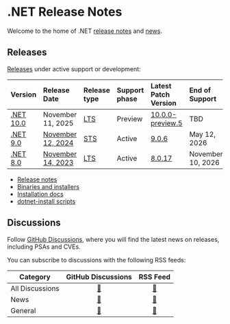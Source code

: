 # .NET Release Notes

Welcome to the home of .NET [release notes](./release-notes/README.md) and [news](https://github.com/dotnet/core/discussions/categories/news).

## Releases

[Releases](./releases.md) under active support or development:

|  Version  | Release Date | Release type |Support phase | Latest Patch Version | End of Support |
| :-- | :-- | :-- | :-- | :-- | :-- |
| [.NET 10.0](release-notes/10.0/README.md) | November 11, 2025 | [LTS][policies] | Preview | [10.0.0-preview.5][10.0.0-preview.5] | TBD |
| [.NET 9.0](release-notes/9.0/README.md) | [November 12, 2024](https://devblogs.microsoft.com/dotnet/announcing-dotnet-9/) | [STS][policies] | Active | [9.0.6][9.0.6] | May 12, 2026 |
| [.NET 8.0](release-notes/8.0/README.md) | [November 14, 2023](https://devblogs.microsoft.com/dotnet/announcing-dotnet-8/) | [LTS][policies] | Active | [8.0.17][8.0.17] | November 10, 2026 |

[9.0.6]: release-notes/9.0/9.0.6/9.0.6.md
[8.0.17]: release-notes/8.0/8.0.17/8.0.17.md
[10.0.0-preview.5]: release-notes/10.0/preview/preview5/10.0.0-preview.5.md
[policies]: release-policies.md

* [Release notes](./release-notes/README.md)
* [Binaries and installers](https://dotnet.microsoft.com/download/dotnet)
* [Installation docs](https://learn.microsoft.com/dotnet/core/install/)
* [dotnet-install scripts](https://learn.microsoft.com/dotnet/core/tools/dotnet-install-script)

## Discussions

Follow [GitHub Discussions](https://github.com/dotnet/core/discussions), where you will find the latest news on releases, including PSAs and CVEs.

You can subscribe to discussions with the following RSS feeds:

| Category | GitHub Discussions | RSS Feed |
| --- | :--: | :--: |
| All Discussions | [🔗](https://github.com/dotnet/core/discussions) | [🔗](https://github.com/dotnet/core/discussions.atom) |
| News | [🔗](https://github.com/dotnet/core/discussions/categories/news) | [🔗](https://github.com/dotnet/core/discussions/categories/news.atom) |
| General  | [🔗](https://github.com/dotnet/core/discussions/categories/general) | [🔗](https://github.com/dotnet/core/discussions/categories/general.atom) |